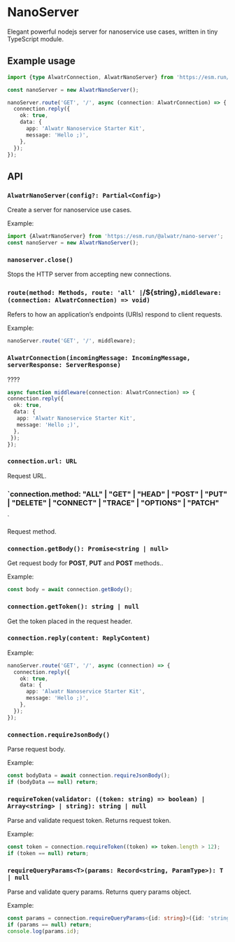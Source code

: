 # NanoServer

Elegant powerful nodejs server for nanoservice use cases, written in tiny TypeScript module.

## Example usage

```ts
import {type AlwatrConnection, AlwatrNanoServer} from 'https://esm.run/@alwatr/nano-server';

const nanoServer = new AlwatrNanoServer();

nanoServer.route('GET', '/', async (connection: AlwatrConnection) => {
  connection.reply({
    ok: true,
    data: {
      app: 'Alwatr Nanoservice Starter Kit',
      message: 'Hello ;)',
    },
  });
});
```

## API

### `AlwatrNanoServer(config?: Partial<Config>)`

Create a server for nanoservice use cases.

Example:

```ts
import {AlwatrNanoServer} from 'https://esm.run/@alwatr/nano-server';
const nanoServer = new AlwatrNanoServer();
```

### `nanoserver.close()`

Stops the HTTP server from accepting new connections.

### `route(method: Methods, route: 'all' |`/${string}`,middleware: (connection: AlwatrConnection) => void)`

Refers to how an application’s endpoints (URIs) respond to client requests.

Example:

```ts
nanoServer.route('GET', '/', middleware);
```

### `AlwatrConnection(incomingMessage: IncomingMessage, serverResponse: ServerResponse)`

????

```ts
async function middleware(connection: AlwatrConnection) => {
connection.reply({
  ok: true,
  data: {
   app: 'Alwatr Nanoservice Starter Kit',
   message: 'Hello ;)',
  },
 });
});
```

### `connection.url: URL`

Request URL.

### `connection.method: "ALL" | "GET" | "HEAD" | "POST" | "PUT" | "DELETE" | "CONNECT" | "TRACE" | "OPTIONS" | "PATCH"

`

Request method.

### `connection.getBody(): Promise<string | null>`

Get request body for **POST**, **PUT** and **POST** methods..

Example:

```ts
const body = await connection.getBody();
```

### `connection.getToken(): string | null`

Get the token placed in the request header.

### `connection.reply(content: ReplyContent)`

Example:

```ts
nanoServer.route('GET', '/', async (connection) => {
  connection.reply({
    ok: true,
    data: {
      app: 'Alwatr Nanoservice Starter Kit',
      message: 'Hello ;)',
    },
  });
});
```

### `connection.requireJsonBody()`

Parse request body.

Example:

```ts
const bodyData = await connection.requireJsonBody();
if (bodyData == null) return;
```

### `requireToken(validator: ((token: string) => boolean) | Array<string> | string): string | null`

Parse and validate request token.
Returns request token.

Example:

```ts
const token = connection.requireToken((token) => token.length > 12);
if (token == null) return;
```

### `requireQueryParams<T>(params: Record<string, ParamType>): T | null`

Parse and validate query params.
Returns query params object.

Example:

```ts
const params = connection.requireQueryParams<{id: string}>({id: 'string'});
if (params == null) return;
console.log(params.id);
```

